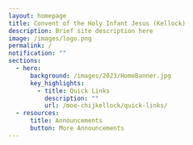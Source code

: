 ```yaml
---
layout: homepage
title: Convent of the Holy Infant Jesus (Kellock)
description: Brief site description here
image: /images/logo.png
permalink: /
notification: ""
sections:
  - hero:
      background: /images/2023/HomeBanner.jpg
      key_highlights:
        - title: Quick Links
          description: ""
          url: /moe-chijkellock/quick-links/
  - resources:
      title: Announcements
      button: More Announcements
---
```

